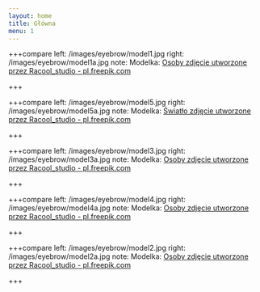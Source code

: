 ```yaml
---
layout: home
title: Główna
menu: 1
---
```


+++compare
left: /images/eyebrow/model1.jpg
right: /images/eyebrow/model1a.jpg
note: Modelka: <a href="https://pl.freepik.com/darmowe-zdjecie-wektory/osoby">Osoby zdjęcie utworzone przez Racool_studio - pl.freepik.com</a>

+++

+++compare
left: /images/eyebrow/model5.jpg
right: /images/eyebrow/model5a.jpg
note: Modelka: <a href="https://pl.freepik.com/darmowe-zdjecie-wektory/swiatlo">Światło zdjęcie utworzone przez Racool_studio - pl.freepik.com</a>

+++

+++compare
left: /images/eyebrow/model3.jpg
right: /images/eyebrow/model3a.jpg
note: Modelka: <a href="https://pl.freepik.com/darmowe-zdjecie-wektory/osoby">Osoby zdjęcie utworzone przez Racool_studio - pl.freepik.com</a>

+++

+++compare
left: /images/eyebrow/model4.jpg
right: /images/eyebrow/model4a.jpg
note: Modelka: <a href="https://pl.freepik.com/darmowe-zdjecie-wektory/osoby">Osoby zdjęcie utworzone przez Racool_studio - pl.freepik.com</a>

+++

+++compare
left: /images/eyebrow/model2.jpg
right: /images/eyebrow/model2a.jpg
note: Modelka: <a href="https://pl.freepik.com/darmowe-zdjecie-wektory/osoby">Osoby zdjęcie utworzone przez Racool_studio - pl.freepik.com</a>

+++


